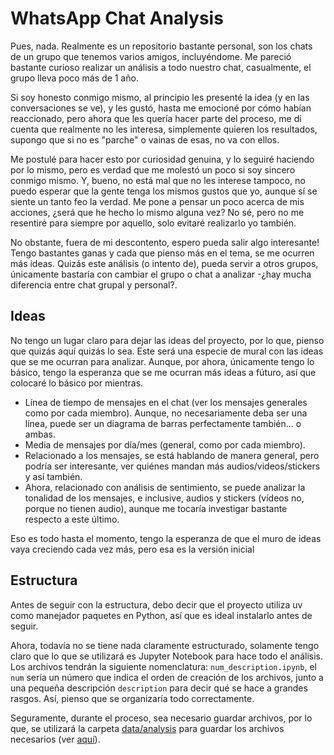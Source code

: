 # WhatsApp Chat Analysis

Pues, nada. Realmente es un repositorio bastante personal, son los chats de un grupo que tenemos varios amigos, incluyéndome. Me pareció bastante curioso realizar un análisis a todo nuestro chat, casualmente, el grupo lleva poco más de 1 año.

Si soy honesto conmigo mismo, al principio les presenté la idea (y en las conversaciones se ve), y les gustó, hasta me emocioné por cómo habían reaccionado, pero ahora que les quería hacer parte del proceso, me di cuenta que realmente no les interesa, simplemente quieren los resultados, supongo que si no es "parche" o vainas de esas, no va con ellos.

Me postulé para hacer esto por curiosidad genuina, y lo seguiré haciendo por lo mismo, pero es verdad que me molestó un poco si soy sincero conmigo mismo. Y, bueno, no está mal que no les interese tampoco, no puedo esperar que la gente tenga los mismos gustos que yo, aunque sí se siente un tanto feo la verdad. Me pone a pensar un poco acerca de mis acciones, ¿será que he hecho lo mismo alguna vez? No sé, pero no me resentiré para siempre por aquello, solo evitaré realizarlo yo también.

No obstante, fuera de mi descontento, espero pueda salir algo interesante! Tengo bastantes ganas y cada que pienso más en el tema, se me ocurren más ideas. Quizás este análisis (o intento de), pueda servir a otros grupos, únicamente bastaría con cambiar el grupo o chat a analizar -¿hay mucha diferencia entre chat grupal y personal?.

## Ideas

No tengo un lugar claro para dejar las ideas del proyecto, por lo que, pienso que quizás aquí quizás lo sea. Este será una especie de mural con las ideas que se me ocurran para analizar. Aunque, por ahora, únicamente tengo lo básico, tengo la esperanza que se me ocurran más ideas a fúturo, así que colocaré lo básico por mientras.

* Línea de tiempo de mensajes en el chat (ver los mensajes generales como por cada miembro). Aunque, no necesariamente deba ser una línea, puede ser un diagrama de barras perfectamente también... o ambas.
* Media de mensajes por día/mes (general, como por cada miembro).
* Relacionado a los mensajes, se está hablando de manera general, pero podría ser interesante, ver quiénes mandan más audios/videos/stickers y así también.
* Ahora, relacionado con análisis de sentimiento, se puede analizar la tonalidad de los mensajes, e inclusive, audios y stickers (vídeos no, porque no tienen audio), aunque me tocaría investigar bastante respecto a este último.

Eso es todo hasta el momento, tengo la esperanza de que el muro de ideas vaya creciendo cada vez más, pero esa es la versión inicial

## Estructura

Antes de seguir con la estructura, debo decir que el proyecto utiliza uv como manejador paquetes en Python, así que es ideal instalarlo antes de seguir.

Ahora, todavía no se tiene nada claramente estructurado, solamente tengo claro que lo que se utilizará es Jupyter Notebook para hace todo el análisis. Los archivos tendrán la siguiente nomenclatura: `num_description.ipynb`, el `num` sería un número que indica el orden de creación de los archivos, junto a una pequeña descripción `description` para decir qué se hace a grandes rasgos. Así, pienso que se organizaría todo correctamente.

Seguramente, durante el proceso, sea necesario guardar archivos, por lo que, se utilizará la carpeta [data/analysis](./data/analysis/) para guardar los archivos necesarios (ver [aquí](./data/analysis/README.md)).
